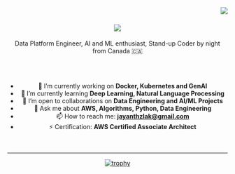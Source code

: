 <img align="right" src="https://visitor-badge.laobi.icu/badge?page_id=salesp07.salesp07" />

<h1 align="center">
    <img src="https://readme-typing-svg.herokuapp.com/?font=Righteous&size=35&center=true&vCenter=true&width=500&height=70&duration=4000&lines=Hi+There!+👋;+I'm+Jayanth+Shimoga+Nagaraj!;" />
</h1>

<p align="center">Data Platform Engineer, AI and ML enthusiast, Stand-up Coder by night from Canada 🇨🇦</p>

<br/>

<div align="center">

<!--
**jayanthshimoga/jayanthshimoga** is a ✨ _special_ ✨ repository because its `README.md` (this file) appears on your GitHub profile.

Here are some ideas to get you started:

- 🔭 I’m currently working on ...
- 🌱 I’m currently learning ...
- 👯 I’m looking to collaborate on ...
- 🤔 I’m looking for help with ...
- 💬 Ask me about ...
- 📫 How to reach me: ...
- 😄 Pronouns: ...
- ⚡ Fun fact: ...
-->

<br>

- 🔭 I’m currently working on **Docker, Kubernetes and GenAI**
- 🌱 I’m currently learning **Deep Learning, Natural Language Processing**
- 👯 I’m open to collaborations on **Data Engineering and AI/ML Projects**
- 💬 Ask me about **AWS, Algorithms, Python, Data Engineering**
- 📫 How to reach me: **jayanthzlak@gmail.com**
- ⚡ Certification: **AWS Certified Associate Architect**

<br>
<hr>

[![trophy](https://github-profile-trophy.vercel.app/?username=jayanthshimoga&theme=flat)](https://github.com/jayanthshimoga/github-profile-trophy)

<br>

